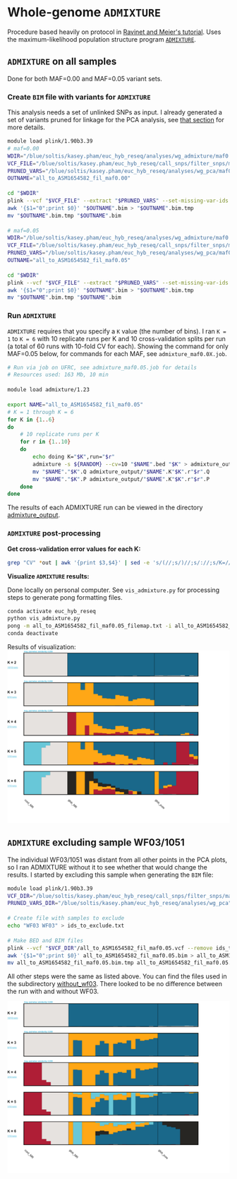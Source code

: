 # Whole-genome `ADMIXTURE`
Procedure based heavily on protocol in [Ravinet and Meier's tutorial](https://speciationgenomics.github.io/ADMIXTURE/).
Uses the maximum-likelihood population structure program [`ADMIXTURE`](http://dalexander.github.io/admixture/).

## `ADMIXTURE` on all samples

Done for both MAF=0.00 and MAF=0.05 variant sets.

### Create `BIM` file with variants for `ADMIXTURE`
This analysis needs a set of unlinked SNPs as input. I already generated a set of variants pruned for linkage for the PCA analysis, see [that section](https://github.com/kaseykhanhpham/eucalyptus-hybrid-resequencing/tree/main/05.analyses/PCA#prune-linked-snps) for more details.

```bash
module load plink/1.90b3.39
# maf=0.00
WDIR="/blue/soltis/kasey.pham/euc_hyb_reseq/analyses/wg_admixture/maf0.00"
VCF_FILE="/blue/soltis/kasey.pham/euc_hyb_reseq/call_snps/filter_snps/maf0.00/all_to_ASM1654582_fil_maf0.00_snps.vcf"
PRUNED_VARS="/blue/soltis/kasey.pham/euc_hyb_reseq/analyses/wg_pca/maf0.00/all_maf0.00.prune.in"
OUTNAME="all_to_ASM1654582_fil_maf0.00"

cd "$WDIR"
plink --vcf "$VCF_FILE" --extract "$PRUNED_VARS" --set-missing-var-ids @:# --allow-extra-chr --vcf-half-call m --make-bed --out "$OUTNAME"
awk '{$1="0";print $0}' "$OUTNAME".bim > "$OUTNAME".bim.tmp
mv "$OUTNAME".bim.tmp "$OUTNAME".bim

# maf=0.05
WDIR="/blue/soltis/kasey.pham/euc_hyb_reseq/analyses/wg_admixture/maf0.05"
VCF_FILE="/blue/soltis/kasey.pham/euc_hyb_reseq/call_snps/filter_snps/maf0.05/all_to_ASM1654582_fil_maf0.05_snps.vcf"
PRUNED_VARS="/blue/soltis/kasey.pham/euc_hyb_reseq/analyses/wg_pca/maf0.05/all_maf0.05.prune.in"
OUTNAME="all_to_ASM1654582_fil_maf0.05"

cd "$WDIR"
plink --vcf "$VCF_FILE" --extract "$PRUNED_VARS" --set-missing-var-ids @:# --allow-extra-chr --vcf-half-call m --make-bed --out "$OUTNAME"
awk '{$1="0";print $0}' "$OUTNAME".bim > "$OUTNAME".bim.tmp
mv "$OUTNAME".bim.tmp "$OUTNAME".bim
```

### Run `ADMIXTURE`
`ADMIXTURE` requires that you specify a `K` value (the number of bins). I ran `K = 1` to `K = 6` with 10 replicate runs per K and 10 cross-validation splits per run (a total of 60 runs with 10-fold CV for each). Showing the command for only MAF=0.05 below, for commands for each MAF, see `admixture_maf0.0X.job`.

```bash
# Run via job on UFRC, see admixture_maf0.05.job for details
# Resources used: 163 Mb, 10 min

module load admixture/1.23

export NAME="all_to_ASM1654582_fil_maf0.05"
# K = 1 through K = 6
for K in {1..6}
do
    # 10 replicate runs per K
    for r in {1..10}
    do
        echo doing K="$K",run="$r"
        admixture -s ${RANDOM} --cv=10 "$NAME".bed "$K" > admixture_output/log.K"$K".r"$r".out
        mv "$NAME"."$K".Q admixture_output/"$NAME".K"$K".r"$r".Q
        mv "$NAME"."$K".P admixture_output/"$NAME".K"$K".r"$r".P
    done
done
```
The results of each ADMIXTURE run can be viewed in the directory [admixture_output](https://github.com/kaseykhanhpham/eucalyptus-hybrid-resequencing/blob/main/05.analyses/wg_ADMIXTURE/admixture_output).

### `ADMIXTURE` post-processing

**Get cross-validation error values for each K:**
```bash
grep "CV" *out | awk '{print $3,$4}' | sed -e 's/(//;s/)//;s/://;s/K=//' > all_to_ASM1654582_fil_maf0.05.cv.error
```

**Visualize `ADMIXTURE` results:**

Done locally on personal computer. See `vis_admixture.py` for processing steps to generate pong formatting files.

```bash
conda activate euc_hyb_reseq
python vis_admixture.py
pong -m all_to_ASM1654582_fil_maf0.05_filemap.txt -i all_to_ASM1654582_fil_maf0.05_ind2pop.txt -n all_to_ASM1654582_fil_maf0.05_poporder.txt -l all_to_ASM1654582_fil_maf0.05_colors.txt
conda deactivate
```

Results of visualization:
![ADMIXTURE K=2 through K=6 summarized over 10 individual runs in pong. In K=2, introgressed _E. globulus_ has an estimated 1% admixture rate with _E. cordata_ while "pure" _E. globulus_ has an estimated 2% admixture rate with _E. cordata_.](https://github.com/kaseykhanhpham/eucalyptus-hybrid-resequencing/blob/main/05.analyses/wg_ADMIXTURE/all_to_ASM1654582_fil_maf0.05_ADMIXTURE_pong.png "ADMIXTURE K=2 through K=6")

## `ADMIXTURE` excluding sample WF03/1051
The individual WF03/1051 was distant from all other points in the PCA plots, so I ran ADMIXTURE without it to see whether that would change the results. I started by excluding this sample when generating the `BIM` file:

```bash
module load plink/1.90b3.39
VCF_DIR="/blue/soltis/kasey.pham/euc_hyb_reseq/call_snps/filter_snps/maf0.05"
PRUNED_VARS_DIR="/blue/soltis/kasey.pham/euc_hyb_reseq/analyses/wg_pca"

# Create file with samples to exclude
echo "WF03 WF03" > ids_to_exclude.txt

# Make BED and BIM files
plink --vcf "$VCF_DIR"/all_to_ASM1654582_fil_maf0.05.vcf --remove ids_to_exclude.txt --extract "$PRUNED_VARS_DIR"/all_maf0.05.prune.in --set-missing-var-ids @:# --allow-extra-chr --vcf-half-call m --make-bed --out all_to_ASM1654582_fil_maf0.05
awk '{$1="0";print $0}' all_to_ASM1654582_fil_maf0.05.bim > all_to_ASM1654582_fil_maf0.05.bim.tmp
mv all_to_ASM1654582_fil_maf0.05.bim.tmp all_to_ASM1654582_fil_maf0.05.bim
```

All other steps were the same as listed above. You can find the files used in the subdirectory [without_wf03](https://github.com/kaseykhanhpham/eucalyptus-hybrid-resequencing/blob/main/05.analyses/wg_ADMIXTURE/without_wf03). There looked to be no difference between the run with and without WF03.

![ADMIXTURE K=2 through K=6 excluding sample WF03, summarized over 10 individual runs in pong. In K=2, introgressed _E. globulus_ still has an estimated 1% admixture rate with _E. cordata_ while "pure" _E. globulus_ still has an estimated 2% admixture rate with _E. cordata_.](https://github.com/kaseykhanhpham/eucalyptus-hybrid-resequencing/blob/main/05.analyses/wg_ADMIXTURE/without_wf03/all_to_ASM1654582_fil_maf0.05_ADMIXTURE_pong_withoutWF03.png "ADMIXTURE K=2 through K=6 without WF03")
